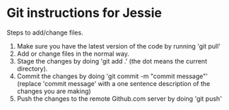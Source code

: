 Git instructions for Jessie
===========================

Steps to add/change files.

1. Make sure you have the latest version of the code by running 'git pull'
2. Add or change files in the normal way.
3. Stage the changes by doing 'git add .' (the dot means the current
   directory).
4. Commit the changes by doing 'git commit -m "commit message"' (replace
   'commit message' with a one sentence description of the changes you are
   making)
5. Push the changes to the remote Github.com server by doing 'git push'

